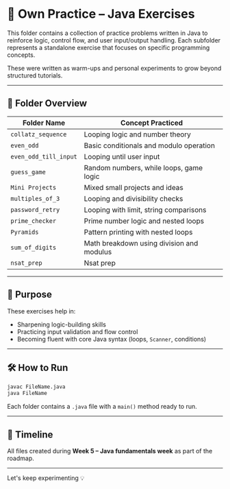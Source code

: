 # 🧪 Own Practice – Java Exercises

This folder contains a collection of practice problems written in Java to reinforce logic, control flow, and user input/output handling. Each subfolder represents a standalone exercise that focuses on specific programming concepts.

These were written as warm-ups and personal experiments to grow beyond structured tutorials.

---

## 📁 Folder Overview

| Folder Name           | Concept Practiced                          |
|-----------------------|---------------------------------------------|
| `collatz_sequence`     | Looping logic and number theory            |
| `even_odd`             | Basic conditionals and modulo operation    |
| `even_odd_till_input`  | Looping until user input                  |
| `guess_game`           | Random numbers, while loops, game logic    |
| `Mini Projects`        | Mixed small projects and ideas             |
| `multiples_of_3`       | Looping and divisibility checks            |
| `password_retry`       | Looping with limit, string comparisons     |
| `prime_checker`        | Prime number logic and nested loops        |
| `Pyramids`             | Pattern printing with nested loops         |
| `sum_of_digits`        | Math breakdown using division and modulus  |
| `nsat_prep`            | Nsat prep |

---

## 🧠 Purpose

These exercises help in:
- Sharpening logic-building skills
- Practicing input validation and flow control
- Becoming fluent with core Java syntax (loops, `Scanner`, conditions)

---

## 🛠️ How to Run

```bash
javac FileName.java
java FileName
```

Each folder contains a `.java` file with a `main()` method ready to run.

---

## 📅 Timeline

All files created during **Week 5 – Java fundamentals week** as part of the roadmap.

---

Let's keep experimenting 💡

